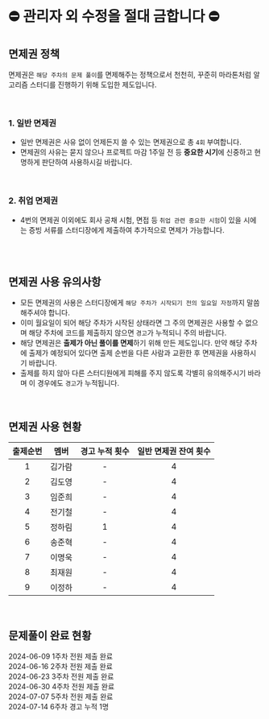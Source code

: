 # ⛔ 관리자 외 수정을 절대 금합니다 ⛔
## 면제권 정책

면제권은 `해당 주차의 문제 풀이`를 면제해주는 정책으로서 천천히, 꾸준히 마라톤처럼 알고리즘 스터디를 진행하기 위해 도입한 제도입니다.

<br>

### 1. 일반 면제권

- 일반 면제권은 사유 없이 언제든지 쓸 수 있는 면제권으로 총 `4회` 부여합니다.
- 면제권의 사유는 묻지 않으나 프로젝트 마감 1주일 전 등 **중요한 시기**에 신중하고 현명하게 판단하여 사용하시길 바랍니다.

<br>

### 2. 취업 면제권

- 4번의 면제권 이외에도 회사 공채 시험, 면접 등 `취업 관련 중요한 시험`이 있을 시에는 증빙 서류를 스터디장에게 제출하여 추가적으로 면제가 가능합니다.

<br>
<br>

## 면제권 사용 유의사항

- 모든 면제권의 사용은 스터디장에게 `해당 주차가 시작되기 전의 일요일 자정`까지 말씀해주셔야 합니다.
- 이미 월요일이 되어 해당 주차가 시작된 상태라면 그 주의 면제권은 사용할 수 없으며 해당 주차에 코드를 제출하지 않으면 `경고`가 누적되니 주의 바랍니다.
- 해당 면제권은 **출제가 아닌 풀이를 면제**하기 위해 만든 제도입니다. 만약 해당 주차에 출제가 예정되어 있다면 출제 순번을 다른 사람과 교환한 후 면제권을 사용하시기 바랍니다.
- 출제를 하지 않아 다른 스터디원에게 피해를 주지 않도록 각별히 유의해주시기 바라며 이 경우에도 `경고`가 누적됩니다.

<br>

## 면제권 사용 현황

| 출제순번 |  멤버  | 경고 누적 횟수 | 일반 면제권 잔여 횟수 |
| :------: | :----: | :------------: | :-------------------: |
|    1     | 김가람 |       -        |           4           |
|    2     | 김도영 |       -        |           4           |
|    3     | 임준희 |       -        |           4           |
|    4     | 전기철 |       -        |           4           |
|    5     | 정하림 |       1        |           4           |
|    6     | 송준혁 |       -        |           4           |
|    7     | 이명욱 |       -        |           4           |
|    8     | 최재원 |       -        |           4           |
|    9     | 이정하 |       -        |           4           |

<br>

## 문제풀이 완료 현황

2024-06-09 1주차 전원 제출 완료 <br>
2024-06-16 2주차 전원 제출 완료 <br>
2024-06-23 3주차 전원 제출 완료 <br>
2024-06-30 4주차 전원 제출 완료 <br>
2024-07-07 5주차 전원 제출 완료 <br>
2024-07-14 6주차 경고 누적 1명 <br>
